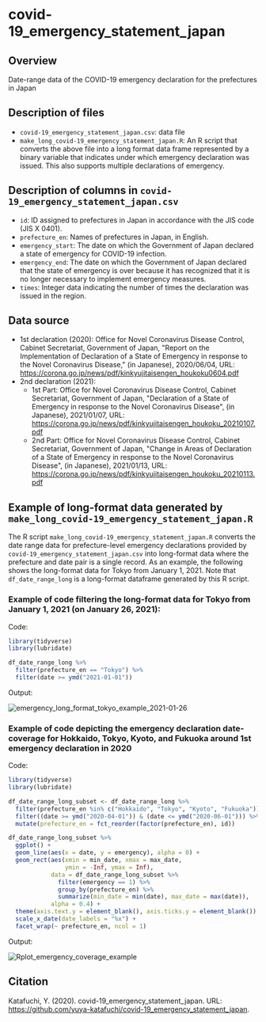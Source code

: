 # covid-19_emergency_statement_japan
## Overview
Date-range data of the COVID-19 emergency declaration for the prefectures in Japan


## Description of files
* `covid-19_emergency_statement_japan.csv`: data file
* `make_long_covid-19_emergency_statement_japan.R`: An R script that converts the above file into a long format data frame represented by a binary variable that indicates under which emergency declaration was issued. This also supports multiple declarations of emergency.


## Description of columns in `covid-19_emergency_statement_japan.csv`
* `id`: ID assigned to prefectures in Japan in accordance with the JIS code (JIS X 0401).
* `prefecture_en`: Names of prefectures in Japan, in English.
* `emergency_start`: The date on which the Government of Japan declared a state of emergency for COVID-19 infection.
* `emergency_end`: The date on which the Government of Japan declared that the state of emergency is over because it has recognized that it is no longer necessary to implement emergency measures.
* `times`: Integer data indicating the number of times the declaration was issued in the region.


## Data source
* 1st declaration (2020): Office for Novel Coronavirus Disease Control, Cabinet Secretariat, Government of Japan, "Report on the Implementation of Declaration of a State of Emergency in response to the Novel Coronavirus Disease," (in Japanese), 2020/06/04, URL: https://corona.go.jp/news/pdf/kinkyujitaisengen_houkoku0604.pdf
* 2nd declaration (2021):
  * 1st Part: Office for Novel Coronavirus Disease Control, Cabinet Secretariat, Government of Japan, "Declaration of a State of Emergency in response to the Novel Coronavirus Disease", (in Japanese), 2021/01/07, URL: https://corona.go.jp/news/pdf/kinkyujitaisengen_houkoku_20210107.pdf
  * 2nd Part: Office for Novel Coronavirus Disease Control, Cabinet Secretariat, Government of Japan, "Change in Areas of Declaration of a State of Emergency in response to the Novel Coronavirus Disease", (in Japanese), 2021/01/13, URL: https://corona.go.jp/news/pdf/kinkyujitaisengen_houkoku_20210113.pdf


## Example of long-format data generated by `make_long_covid-19_emergency_statement_japan.R`
The R script `make_long_covid-19_emergency_statement_japan.R` converts the date range data for prefecture-level emergency declarations provided by `covid-19_emergency_statement_japan.csv` into long-format data where the prefecture and date pair is a single record. As an example, the following shows the long-format data for Tokyo from January 1, 2021. Note that `df_date_range_long` is a long-format dataframe generated by this R script.

### Example of code filtering the long-format data for Tokyo from January 1, 2021 (on January 26, 2021):
Code:
```R
library(tidyverse)
library(lubridate)

df_date_range_long %>%
  filter(prefecture_en == "Tokyo") %>%
  filter(date >= ymd("2021-01-01"))
```

Output:

![emergency_long_format_tokyo_example_2021-01-26](https://user-images.githubusercontent.com/44940112/105788203-5c7eb000-5fc3-11eb-8ddd-17af4718e1f7.png)


### Example of code depicting the emergency declaration date-coverage for Hokkaido, Tokyo, Kyoto, and Fukuoka around 1st emergency declaration in 2020
Code:
```R
library(tidyverse)
library(lubridate)

df_date_range_long_subset <- df_date_range_long %>%
  filter(prefecture_en %in% c("Hokkaido", "Tokyo", "Kyoto", "Fukuoka")) %>%
  filter((date >= ymd("2020-04-01")) & (date <= ymd("2020-06-01"))) %>%
  mutate(prefecture_en = fct_reorder(factor(prefecture_en), id))

df_date_range_long_subset %>%
  ggplot() +
  geom_line(aes(x = date, y = emergency), alpha = 0) +
  geom_rect(aes(xmin = min_date, xmax = max_date,
                ymin = -Inf, ymax = Inf),
            data = df_date_range_long_subset %>%
              filter(emergency == 1) %>%
              group_by(prefecture_en) %>%
              summarize(min_date = min(date), max_date = max(date)),
            alpha = 0.4) +
  theme(axis.text.y = element_blank(), axis.ticks.y = element_blank()) +
  scale_x_date(date_labels = "%x") +
  facet_wrap(~ prefecture_en, ncol = 1)
```

Output:

![Rplot_emergency_coverage_example](https://user-images.githubusercontent.com/44940112/105791475-85a23f00-5fc9-11eb-935b-3950fb38d23e.png)


## Citation
Katafuchi, Y. (2020). covid-19_emergency_statement_japan. URL: https://github.com/yuya-katafuchi/covid-19_emergency_statement_japan.
